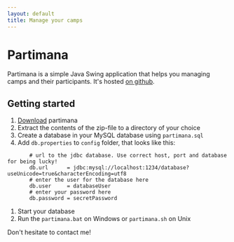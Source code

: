 ```yaml
---
layout: default
title: Manage your camps
---
```


# Partimana

Partimana is a simple Java Swing application that helps you managing camps and their participants. It's hosted [on github](https://github.com/croesch/partimana).

## Getting started

1. [Download](downloads.html) partimana
1. Extract the contents of the zip-file to a directory of your choice
1. Create a database in your MySQL database using `partimana.sql`
1. Add `db.properties` to `config` folder, that looks like this:
~~~~~~~~
       # url to the jdbc database. Use correct host, port and database for being lucky!
       db.url      = jdbc:mysql://localhost:1234/database?useUnicode=true&characterEncoding=utf8
       # enter the user for the database here
       db.user     = databaseUser
       # enter your password here
       db.password = secretPassword
~~~~~~~~
1. Start your database
1. Run the `partimana.bat` on Windows or `partimana.sh` on Unix

Don't hesitate to contact me!
